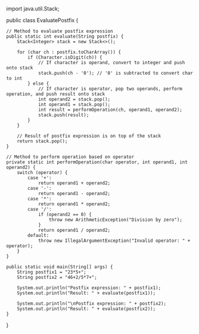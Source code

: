 import java.util.Stack;

public class EvaluatePostfix {

    // Method to evaluate postfix expression
    public static int evaluate(String postfix) {
        Stack<Integer> stack = new Stack<>();

        for (char ch : postfix.toCharArray()) {
            if (Character.isDigit(ch)) {
                // If character is operand, convert to integer and push onto stack
                stack.push(ch - '0'); // '0' is subtracted to convert char to int
            } else {
                // If character is operator, pop two operands, perform operation, and push result onto stack
                int operand2 = stack.pop();
                int operand1 = stack.pop();
                int result = performOperation(ch, operand1, operand2);
                stack.push(result);
            }
        }

        // Result of postfix expression is on top of the stack
        return stack.pop();
    }

    // Method to perform operation based on operator
    private static int performOperation(char operator, int operand1, int operand2) {
        switch (operator) {
            case '+':
                return operand1 + operand2;
            case '-':
                return operand1 - operand2;
            case '*':
                return operand1 * operand2;
            case '/':
                if (operand2 == 0) {
                    throw new ArithmeticException("Division by zero");
                }
                return operand1 / operand2;
            default:
                throw new IllegalArgumentException("Invalid operator: " + operator);
        }
    }

    public static void main(String[] args) {
        String postfix1 = "23*5+";
        String postfix2 = "46+2/5*7+";

        System.out.println("Postfix expression: " + postfix1);
        System.out.println("Result: " + evaluate(postfix1));

        System.out.println("\nPostfix expression: " + postfix2);
        System.out.println("Result: " + evaluate(postfix2));
    }
}
